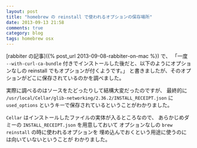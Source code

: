 ```yaml
---
layout: post
title: "homebrew の reinstall で使われるオプションの保存場所"
date: 2013-09-13 21:58
comments: true
category: blog
tags: homebrew osx
---
```


[rabbiter の記事]({% post_url 2013-09-08-rabbiter-on-mac %})
で、
「一度 `--with-curl-ca-bundle` 付きでインストールした後だと、以下のようにオプションなしの reinstall でもオプションが付くようです。」
と書きましたが、そのオプションがどこに保存されているのかを調べました。

<!--more-->

実際に調べるのはソースをたどったりして結構大変だったのですが、
最終的に
`/usr/local/Cellar/glib-networking/2.36.2/INSTALL_RECEIPT.json`
に `used_options` というキーで保存されているということがわかりました。

`Cellar` はインストールしたファイルの実体が入るところなので、
あらかじめダミーの `INSTALL_RECEIPT.json` を用意しておいて
オプションなしの `brew reinstall` の時に使われるオプションを
埋め込んでおくという用途に使うのには向いていないということが
わかりました。
